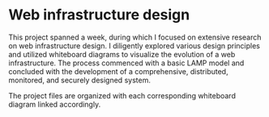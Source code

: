 # Web infrastructure design

This project spanned a week, during which I focused on extensive research on web infrastructure design. I diligently explored various design principles and utilized whiteboard diagrams to visualize the evolution of a web infrastructure. The process commenced with a basic LAMP model and concluded with the development of a comprehensive, distributed, monitored, and securely designed system.

The project files are organized with each corresponding whiteboard diagram linked accordingly.
